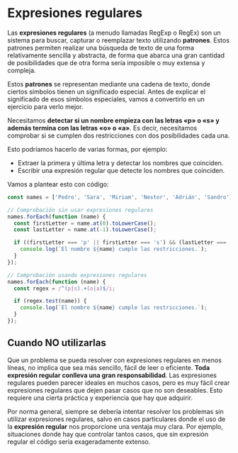 # Expresiones regulares

Las **expresiones regulares** (a menudo llamadas RegExp o RegEx) son un sistema para buscar, capturar o reemplazar texto utilizando **patrones**. Estos patrones permiten realizar una búsqueda de texto de una forma relativamente sencilla y abstracta, de forma que abarca una gran cantidad de posibilidades que de otra forma sería imposible o muy extensa y compleja.

Estos **patrones** se representan mediante una cadena de texto, donde ciertos símbolos tienen un significado especial. Antes de explicar el significado de esos símbolos especiales, vamos a convertirlo en un ejercicio para verlo mejor.

Necesitamos **detectar si un nombre empieza con las letras «p» o «s» y además termina con las letras «o» o «a»**. Es decir, necesitamos comprobar si se cumplen dos restricciones con dos posibilidades cada una.

Esto podríamos hacerlo de varias formas, por ejemplo:

- Extraer la primera y última letra y detectar los nombres que coinciden.
- Escribir una expresión regular que detecte los nombres que coinciden.

Vamos a plantear esto con código:

```js
const names = ['Pedro', 'Sara', 'Miriam', 'Nestor', 'Adrián', 'Sandro'];

// Comprobación sin usar expresiones regulares
names.forEach(function (name) {
  const firstLetter = name.at(0).toLowerCase();
  const lastLetter = name.at(-1).toLowerCase();

  if ((firstLetter === 'p' || firstLetter === 's') && (lastLetter === 'o' || lastLetter === 'a')) {
    console.log(`El nombre ${name} cumple las restricciones.`);
  }
});

// Comprobación usando expresiones regulares
names.forEach(function (name) {
  const regex = /^(p|s).+(o|a)$/i;

  if (regex.test(name)) {
    console.log(`El nombre ${name} cumple las restricciones.`);
  }
});
```

## Cuando NO utilizarlas

Que un problema se pueda resolver con expresiones regulares en menos líneas, no implica que sea más sencillo, fácil de leer o eficiente. **Toda expresión regular conlleva una gran responsabilidad**. Las expresiones regulares pueden parecer ideales en muchos casos, pero es muy fácil crear expresiones regulares que dejen pasar casos que no son deseables. Esto requiere una cierta práctica y experiencia que hay que adquirir.

Por norma general, siempre se debería intentar resolver los problemas sin utilizar expresiones regulares, salvo en casos particulares donde el uso de la **expresión regular** nos proporcione una ventaja muy clara. Por ejemplo, situaciones donde hay que controlar tantos casos, que sin expresión regular el código sería exageradamente extenso.
